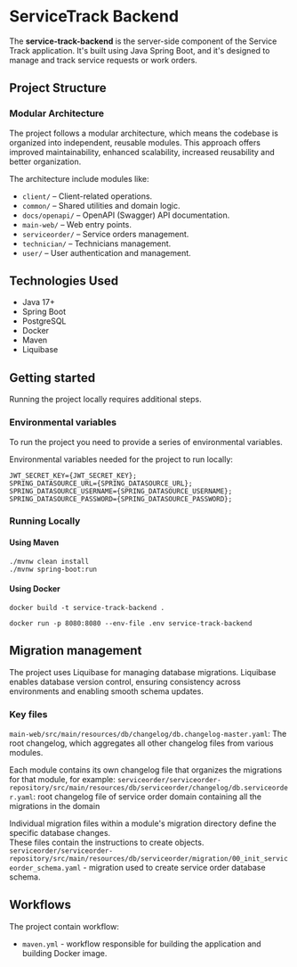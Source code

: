 # ServiceTrack Backend

The **service-track-backend** is the server-side component of the Service Track application. 
It's built using Java Spring Boot, and it's designed to manage and track service requests or work orders.

## Project Structure

### Modular Architecture
The project follows a modular architecture, which means the codebase is organized into independent, reusable modules.
This approach offers improved maintainability, enhanced scalability, increased reusability and better organization.

The architecture include modules like:

- `client/` – Client-related operations.
- `common/` – Shared utilities and domain logic.
- `docs/openapi/` – OpenAPI (Swagger) API documentation.
- `main-web/` – Web entry points.
- `serviceorder/` – Service orders management.
- `technician/` – Technicians management.
- `user/` – User authentication and management.

## Technologies Used

- Java 17+
- Spring Boot
- PostgreSQL
- Docker
- Maven
- Liquibase

## Getting started

Running the project locally requires additional steps.

### Environmental variables
To run the project you need to provide a series of environmental variables.

Environmental variables needed for the project to run locally:

```env
JWT_SECRET_KEY={JWT_SECRET_KEY};
SPRING_DATASOURCE_URL={SPRING_DATASOURCE_URL};
SPRING_DATASOURCE_USERNAME={SPRING_DATASOURCE_USERNAME};
SPRING_DATASOURCE_PASSWORD={SPRING_DATASOURCE_PASSWORD};
```

### Running Locally

#### Using Maven
```
./mvnw clean install
./mvnw spring-boot:run
```

#### Using Docker
```
docker build -t service-track-backend .

docker run -p 8080:8080 --env-file .env service-track-backend
```

## Migration management
The project uses Liquibase for managing database migrations. Liquibase enables database version control, ensuring consistency across environments and enabling smooth schema updates.

### Key files
`main-web/src/main/resources/db/changelog/db.changelog-master.yaml`:  The root changelog, which aggregates all other changelog files from various modules.

Each module contains its own changelog file that organizes the migrations for that module, for example: 
`serviceorder/serviceorder-repository/src/main/resources/db/serviceorder/changelog/db.serviceorder.yaml`: root changelog file of service order domain containing all the migrations in the domain


Individual migration files within a module's migration directory define the specific database changes.  
These files contain the instructions to create objects.
`serviceorder/serviceorder-repository/src/main/resources/db/serviceorder/migration/00_init_serviceorder_schema.yaml` - migration used to create service order database schema.

## Workflows
The project contain workflow:
- `maven.yml` - workflow responsible for building the application and building Docker image.

